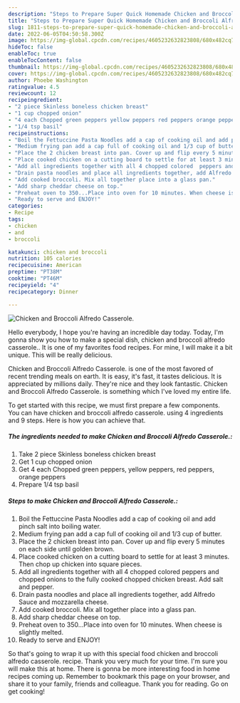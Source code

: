 ```yaml
---
description: "Steps to Prepare Super Quick Homemade Chicken and Broccoli Alfredo Casserole."
title: "Steps to Prepare Super Quick Homemade Chicken and Broccoli Alfredo Casserole."
slug: 1811-steps-to-prepare-super-quick-homemade-chicken-and-broccoli-alfredo-casserole
date: 2022-06-05T04:50:58.300Z
image: https://img-global.cpcdn.com/recipes/4605232632823808/680x482cq70/chicken-and-broccoli-alfredo-casserole-recipe-main-photo.jpg
hideToc: false
enableToc: true
enableTocContent: false
thumbnail: https://img-global.cpcdn.com/recipes/4605232632823808/680x482cq70/chicken-and-broccoli-alfredo-casserole-recipe-main-photo.jpg
cover: https://img-global.cpcdn.com/recipes/4605232632823808/680x482cq70/chicken-and-broccoli-alfredo-casserole-recipe-main-photo.jpg
author: Phoebe Washington
ratingvalue: 4.5
reviewcount: 12
recipeingredient:
- "2 piece Skinless boneless chicken breast"
- "1 cup chopped onion"
- "4 each Chopped green peppers yellow peppers red peppers orange peppers"
- "1/4 tsp basil"
recipeinstructions:
- "Boil the Fettuccine Pasta Noodles add a cap of cooking oil and add pinch salt into boiling water."
- "Medium frying pan add a cap full of cooking oil and 1/3 cup of butter."
- "Place the 2 chicken breast into pan. Cover up and flip every 5 minutes on each side until golden brown."
- "Place cooked chicken on a cutting board to settle for at least 3 minutes. Then chop up chicken into square pieces."
- "Add all ingredients together with all 4 chopped colored  peppers and chopped onions to the fully cooked chopped chicken breast. Add salt and pepper."
- "Drain pasta noodles and place all ingredients together, add Alfredo Sauce and mozzarella cheese."
- "Add cooked broccoli. Mix all together place into a glass pan."
- "Add sharp cheddar cheese on top."
- "Preheat oven to 350...Place into oven for 10 minutes. When cheese is slightly melted."
- "Ready to serve and ENJOY!"
categories:
- Recipe
tags:
- chicken
- and
- broccoli

katakunci: chicken and broccoli 
nutrition: 105 calories
recipecuisine: American
preptime: "PT38M"
cooktime: "PT46M"
recipeyield: "4"
recipecategory: Dinner

---
```



![Chicken and Broccoli Alfredo Casserole.](https://img-global.cpcdn.com/recipes/4605232632823808/680x482cq70/chicken-and-broccoli-alfredo-casserole-recipe-main-photo.jpg)

Hello everybody, I hope you're having an incredible day today. Today, I'm gonna show you how to make a special dish, chicken and broccoli alfredo casserole.. It is one of my favorites food recipes. For mine, I will make it a bit unique. This will be really delicious.



Chicken and Broccoli Alfredo Casserole. is one of the most favored of recent trending meals on earth. It is easy, it's fast, it tastes delicious. It is appreciated by millions daily. They're nice and they look fantastic. Chicken and Broccoli Alfredo Casserole. is something which I've loved my entire life.


To get started with this recipe, we must first prepare a few components. You can have chicken and broccoli alfredo casserole. using 4 ingredients and 9 steps. Here is how you can achieve that.

<!--inarticleads1-->

##### The ingredients needed to make Chicken and Broccoli Alfredo Casserole.:

1. Take 2 piece Skinless boneless chicken breast
1. Get 1 cup chopped onion
1. Get 4 each Chopped green peppers, yellow peppers, red peppers, orange peppers
1. Prepare 1/4 tsp basil




<!--inarticleads2-->

##### Steps to make Chicken and Broccoli Alfredo Casserole.:

1. Boil the Fettuccine Pasta Noodles add a cap of cooking oil and add pinch salt into boiling water.
1. Medium frying pan add a cap full of cooking oil and 1/3 cup of butter.
1. Place the 2 chicken breast into pan. Cover up and flip every 5 minutes on each side until golden brown.
1. Place cooked chicken on a cutting board to settle for at least 3 minutes. Then chop up chicken into square pieces.
1. Add all ingredients together with all 4 chopped colored  peppers and chopped onions to the fully cooked chopped chicken breast. Add salt and pepper.
1. Drain pasta noodles and place all ingredients together, add Alfredo Sauce and mozzarella cheese.
1. Add cooked broccoli. Mix all together place into a glass pan.
1. Add sharp cheddar cheese on top.
1. Preheat oven to 350...Place into oven for 10 minutes. When cheese is slightly melted.
1. Ready to serve and ENJOY!



So that's going to wrap it up with this special food chicken and broccoli alfredo casserole. recipe. Thank you very much for your time. I'm sure you will make this at home. There is gonna be more interesting food in home recipes coming up. Remember to bookmark this page on your browser, and share it to your family, friends and colleague. Thank you for reading. Go on get cooking!
